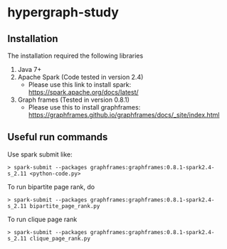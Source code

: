 # hypergraph-study

## Installation
The installation required the following libraries
1) Java 7+
2) Apache Spark (Code tested in version 2.4)
    * Please use this link to install spark: https://spark.apache.org/docs/latest/
3) Graph frames (Tested in version 0.8.1)
    * Please use this to install graphframes: https://graphframes.github.io/graphframes/docs/_site/index.html

## Useful run commands
Use spark submit like:
```
> spark-submit --packages graphframes:graphframes:0.8.1-spark2.4-s_2.11 <python-code.py>
```

To run bipartite page rank, do 
```
> spark-submit --packages graphframes:graphframes:0.8.1-spark2.4-s_2.11 bipartite_page_rank.py
```

To run clique page rank
```
> spark-submit --packages graphframes:graphframes:0.8.1-spark2.4-s_2.11 clique_page_rank.py
```
